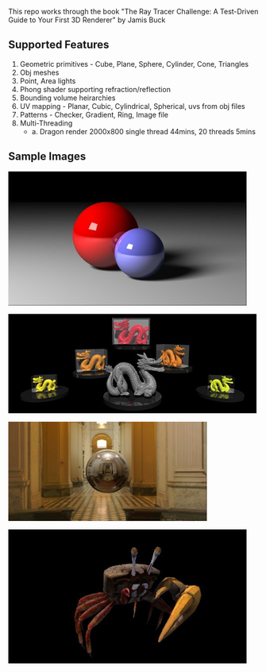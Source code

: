 This repo works through the book "The Ray Tracer Challenge: A Test-Driven Guide to Your First 3D Renderer" by Jamis Buck

## Supported Features
1. Geometric primitives - Cube, Plane, Sphere, Cylinder, Cone, Triangles
2. Obj meshes
3. Point, Area lights
4. Phong shader supporting refraction/reflection
5. Bounding volume heirarchies
6. UV mapping - Planar, Cubic, Cylindrical, Spherical, uvs from obj files
7. Patterns - Checker, Gradient, Ring, Image file
8. Multi-Threading 
    - a. Dragon render 2000x800 single thread 44mins, 20 threads 5mins


## Sample Images

![JPG](./render1.jpg)

![JPG](./render2.jpg)

![JPG](./render3.jpg)

![JPG](./render4.jpg)